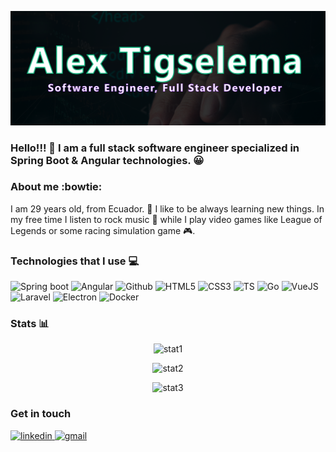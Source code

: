 
![title](./hero.png)
### Hello!!! 👋 I am a full stack software engineer specialized in Spring Boot & Angular technologies. :grinning:

### About me :bowtie:
I am 29 years old, from Ecuador. :stars: I like to be always learning new things. In my free time I listen to rock music :guitar: while I play video games like League of Legends or some racing simulation game :video_game:.

### Technologies that I use :computer:
![Spring boot](https://img.shields.io/badge/Spring_Boot-F2F4F9?style=for-the-badge&logo=spring-boot)
![Angular](https://img.shields.io/badge/Angular-DD0031?style=for-the-badge&logo=angular&logoColor=white)
![Github](https://img.shields.io/badge/GitHub-100000?style=for-the-badge&logo=github&logoColor=white)
![HTML5](https://img.shields.io/badge/HTML5-E34F26?style=for-the-badge&logo=html5&logoColor=white)
![CSS3](https://img.shields.io/badge/CSS3-1572B6?style=for-the-badge&logo=css3&logoColor=white)
![TS](https://img.shields.io/badge/TypeScript-007ACC?style=for-the-badge&logo=typescript&logoColor=white)
![Go](https://img.shields.io/badge/Go-00ADD8?style=for-the-badge&logo=go&logoColor=white)
![VueJS](https://img.shields.io/badge/Vue%20js-35495E?style=for-the-badge&logo=vuedotjs&logoColor=4FC08D)
![Laravel](https://img.shields.io/badge/Laravel-FF2D20?style=for-the-badge&logo=laravel&logoColor=white)
![Electron](https://img.shields.io/badge/Electron-2B2E3A?style=for-the-badge&logo=electron&logoColor=9FEAF9)
![Docker](https://img.shields.io/badge/Docker-2CA5E0?style=for-the-badge&logo=docker&logoColor=white)


### Stats :bar_chart:

<p align="center">
  <img src="https://github-readme-streak-stats.herokuapp.com/?user=TigselemaAlex&theme=dracula" alt="stat1">
</p>
<p align="center">
  <img src="https://github-readme-stats.vercel.app/api/top-langs/?username=TigselemaAlex&theme=dracula" alt="stat2">
</p>
<p align="center">
  <img src="https://github-readme-stats.vercel.app/api?username=TigselemaAlex&theme=dracula" alt="stat3">
</p>

### Get in touch
<a href="https://www.linkedin.com/in/alex-tigselema-pacheco-a66b92227/" target="_blank">
<img src="https://img.shields.io/badge/LinkedIn-0077B5?style=for-the-badge&logo=linkedin&logoColor=white" alt="linkedin">
</a>
<a href="mailto:alex.tp19941121@gmail.com" target="_blank">
<img src="https://img.shields.io/badge/Gmail-D14836?style=for-the-badge&logo=gmail&logoColor=white" alt="gmail">
</a>


<!--
**TigselemaAlex/TigselemaAlex** is a ✨ _special_ ✨ repository because its `README.md` (this file) appears on your GitHub profile.

Here are some ideas to get you started:

- 🔭 I’m currently working on ...
- 🌱 I’m currently learning ...
- 👯 I’m looking to collaborate on ...
- 🤔 I’m looking for help with ...
- 💬 Ask me about ...
- 📫 How to reach me: ...
- 😄 Pronouns: ...
- ⚡ Fun fact: ...
-->
